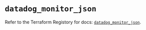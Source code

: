 # `datadog_monitor_json`

Refer to the Terraform Registory for docs: [`datadog_monitor_json`](https://registry.terraform.io/providers/datadog/datadog/3.34.0/docs/resources/monitor_json).
